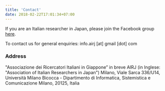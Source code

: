 ```yaml
---
title: 'Contact'
date: 2018-02-22T17:01:34+07:00
---
```


If you are an Italian researcher in Japan, please join the Facebook group [here](https://www.facebook.com/groups/833983786649282/).

To contact us for general enquiries: info.airj [at] gmail [dot] com


### Address
"Associazione dei Ricercatori Italiani in Giappone”
in breve AIRJ (in Inglese: "Association of Italian Researchers in Japan")
Milano, Viale Sarca 336/U14, Università Milano Bicocca - Dipartimento di Informatica, Sistemistica e Comunicazione
Milano, 20125, Italia